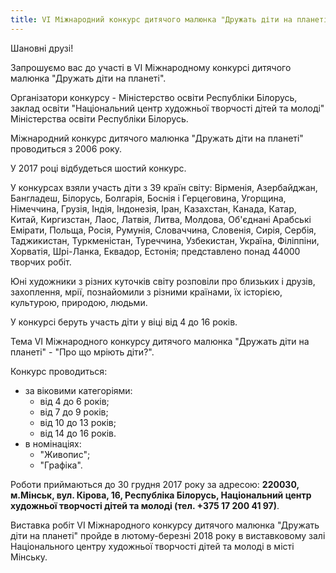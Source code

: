 ```yaml
---
title: VI Міжнародний конкурс дитячого малюнка "Дружать діти на планеті"
---
```


Шановні друзі!

Запрошуємо вас до участі в VI Міжнародному конкурсі дитячого малюнка "Дружать діти на планеті".

Організатори конкурсу - Міністерство освіти Республіки Білорусь, заклад освіти "Національний центр художньої творчості дітей та молоді" Міністерства освіти Республіки Білорусь.

Міжнародний конкурс дитячого малюнка "Дружать діти на планеті" проводиться з 2006 року.

У 2017 році відбудеться шостий конкурс.

У конкурсах взяли участь діти з 39 країн світу: Вірменія, Азербайджан, Бангладеш, Білорусь, Болгарія, Боснія і Герцеговина, Угорщина, Німеччина, Грузія, Індія, Індонезія, Іран, Казахстан, Канада, Катар, Китай, Киргизстан, Лаос, Латвія, Литва, Молдова, Об'єднані Арабські Емірати, Польща, Росія, Румунія, Словаччина, Словенія, Сирія, Сербія, Таджикистан, Туркменістан, Туреччина, Узбекистан, Україна, Філіппіни, Хорватія, Шрі-Ланка, Еквадор, Естонія; представлено понад 44000 творчих робіт.

Юні художники з різних куточків світу розповіли про близьких і друзів, захоплення, мрії, познайомили з різними країнами, їх історією, культурою, природою, людьми.

У конкурсі беруть участь діти у віці від 4 до 16 років.

Тема VI Міжнародного конкурсу дитячого малюнка "Дружать діти на планеті" - "Про що мріють діти?".

Конкурс проводиться:

- за віковими категоріями:
  - від 4 до 6 років;
  - від 7 до 9 років;
  - від 10 до 13 років;
  - від 14 до 16 років.
- в номінаціях:
  - "Живопис";
  - "Графіка".

Роботи приймаються до 30 грудня 2017 року за адресою: **220030, м.Мінськ, вул. Кірова, 16, Республіка Білорусь, Національний центр художньої творчості дітей та молоді (тел. +375 17 200 41 97)**.

Виставка робіт VI Міжнародного конкурсу дитячого малюнка "Дружать діти на планеті" пройде в лютому-березні 2018 року в виставковому залі Національного центру художньої творчості дітей та молоді в місті Мінську.
